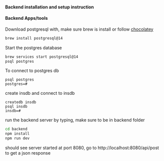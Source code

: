 #### Backend installation and setup instruction

#### Backend Apps/tools

Download postgresql with, make sure brew is install or follow [chocolatey](https://community.chocolatey.org/packages/postgresql)

```sh
brew install postgresql@14
```

Start the postgres database

```sh
brew services start postgresql@14
psql postgres
```

To connect to postgres db

```
psql postgres
postgres=#
```

create insdb and connect to insdb

```
createdb insdb
psql insdb
insdb=#
```

run the backend server by typing, make sure to be in backend folder

```sh
cd backend
npm install
npm run dev
```

should see server started at port 8080, go to http://localhost:8080/api/post to get a json response
